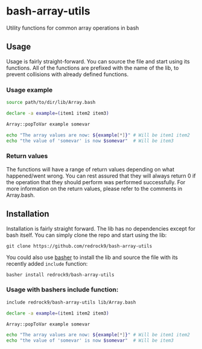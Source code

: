 # bash-array-utils
Utility functions  for common array operations in bash

## Usage
Usage is fairly straight-forward. You can source the file and start using its functions.
All of the functions are prefixed with the name of the lib, to prevent collisions with already defined functions.

### Usage example
```bash
source path/to/dir/lib/Array.bash

declare -a example=(item1 item2 item3)

Array::popToVar example somevar

echo "The array values are now: ${example[*]}" # Will be item1 item2
echo "the value of 'somevar' is now $somevar"  # Will be item3
```

### Return values
The functions will have a range of return values depending on what happened/went wrong. You can rest assured that
they will always return 0 if the operation that they should perform was performed successfully. For more information
on the return values, please refer to the comments in Array.bash.

## Installation
Installation is fairly straight forward. The lib has no dependencies except for bash itself. You can simply clone the
repo and start using the lib:  
  
`git clone https://github.com/redrock9/bash-array-utils`

You could also use [basher](https://github.com/basherpm/basher) to install the lib and source the file with its recently added
`include` function:  
  
`basher install redrock9/bash-array-utils`

### Usage with bashers include function:
```bash
include redrock9/bash-array-utils lib/Array.bash

declare -a example=(item1 item2 item3)

Array::popToVar example somevar

echo "The array values are now: ${example[*]}" # Will be item1 item2
echo "the value of 'somevar' is now $somevar"  # Will be item3

```
